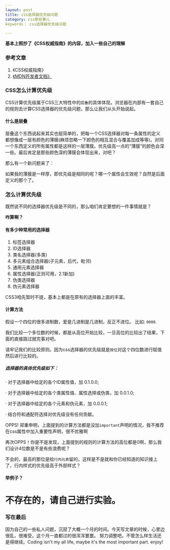 ```yaml
---
layout: post
title: css选择器优先级问题
category: css那些事儿
keywords： css选择器优先级问题

---
```

**基本上照抄了《CSS权威指南》的内容，加入一些自己的理解**
### 参考文章
1. 《CSS权威指南》
2. [《MDN开发者文档》](https://developer.mozilla.org/zh-CN/docs/Web/CSS/Specificity)
### CSS怎么计算优先级
CSS计算优先级属于CSS三大特性中的`层叠`的具体体现。浏览器在内部有一套自己的规则去计算CSS选择器的优先级问题，那么让我们从头开始说起。
#### 什么是层叠
层叠这个东西说起来其实也挺简单的，把每一个CSS选择器对每一条属性的定义都想像成一层有颜色的薄膜(麻烦忽略一下颜色的相互混合与覆盖加成等等)。对同一个东西定义的所有属性都是这样的一层薄膜。优先级高一点的“薄膜”的颜色会深一些。最后肯定是那些颜色深的薄膜会体现出来，对吧？

那么有一个新问题来了：

如果我的薄膜是一样厚，即优先级是相同的呢？哪一个属性会生效呢？自然是后面定义的那个了。

### 怎么计算优先级
既然说不同的选择器优先级是不同的，那么咱们肯定要想的一件事情就是？

**咋算啊？**

#### 有多少种常用的选择器
1. 标签选择器
2. ID选择器
3. 类名选择器(多类)
4. 多元素组合选择器(子元素，后代，毗邻)
5. 通用元素选择器
6. 属性选择器(正则可用，2.1新加)
7. 伪类选择器
8. 伪元素选择器

CSS3咱先暂时不提，基本上都是在原有的选择器上面的丰富。

#### 计算方法

假设一个四位的很多进制数，爱是几进制是几进制，反正不进位。
比如: `0000`.

我们比较一个多位数的时候，都是从高位开始比较，一旦高位的比较出了结果，下面的直接跳过就完事对吧。

请牢记我们的比较原则。因为css选择器的优先级就是`按位`对这个四位数进行赋值然后进行比较的。

##### 选择器的具体优先级如下：

· 对于选择器中给定的各个ID属性值，加 0.1.0.0;

· 对于选择器中给定的各个类属性值、属性选择或伪类，加 0.0.1.0;

· 对于选择器中给定的各个元素和伪元素，加 0.0.0.1;

· 结合符和通配符选择对优先级没有任何贡献。

 OPPS! 郑重申明，上面提到的计算方法都是没加`important`声明的情况，我不推荐在css属性中加入重要性声明，很不优雅啊
 
 再次OPPS！你是不是发现，上面提到的规则的计算方法的高位都是0啊，那么我们设计4位数是不是有些浪费呢？
 
 不会的，最高的那位是给`行内元素`留的，这样是不是就和你已经知道的知识接上了，行内样式的优先级高于外部样式？
 
 #### 举例子？
 <h1>不存在的，请自己进行实验。</h1>

### 写在最后

因为自己的一些私人问题，沉寂了大概一个月的时间。今天写文章的时候，心里边很乱，很难受。这个月一直都过的很浑浑噩噩。
努力调整吧。不管怎么样生活还是得继续。Coding isn't my all life, maybe it's the most important part. enjoy!
 



